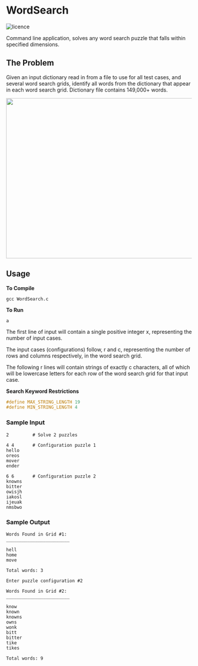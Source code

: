 # WordSearch

![licence](https://img.shields.io/github/license/vegaisaias/wordsearch)

Command line application, solves any word search puzzle that falls within specified dimensions. 

## The Problem

Given an input dictionary read in from a file to use for all test cases, and several word 
search grids, identify all words from the dictionary that appear in each word search grid. 
Dictionary file contains 149,000+ words.

<p align="center">
  <img width="890" height="434" src="http://appham.com/wp-content/uploads/2013/10/twisty-featured-big-890x434.png">
</p>

## Usage 

**To Compile**
```
gcc WordSearch.c
```

**To Run**
```
a
```

The first line of input will contain a single positive integer x, representing the number of input cases.

The input cases (configurations) follow, r and c, representing the number of rows and columns respectively, in the word search grid.

The following r lines will contain strings of exactly c characters, all of which will be lowercase letters for each row of the word search grid for that input case.

**Search Keyword Restrictions**
```c
#define MAX_STRING_LENGTH 19
#define MIN_STRING_LENGTH 4
```


### Sample Input

```
2         # Solve 2 puzzles

4 4       # Configuration puzzle 1
hello
oreos
mover
ender

6 6       # Configuration puzzle 2 
knowns 
bitter
owisjh
iakosl
ijeuak
nmsbwo
```

### Sample Output

```
Words Found in Grid #1:
________________________

hell
home
move

Total words: 3

Enter puzzle configuration #2

Words Found in Grid #2:
________________________

know
known
knowns
owns
wonk
bitt
bitter
tike
tikes

Total words: 9
```
